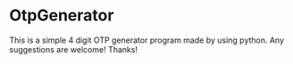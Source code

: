 # OtpGenerator
This is a simple 4 digit OTP generator program made by using python.
Any suggestions are welcome!
Thanks!
